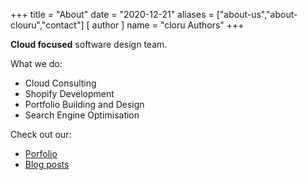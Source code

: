 +++
title = "About"
date = "2020-12-21"
aliases = ["about-us","about-clouru","contact"]
[ author ]
name = "cloru Authors"
+++

**Cloud focused** software design team.

What we do:

- Cloud Consulting
- Shopify Development
- Portfolio Building and Design
- Search Engine Optimisation

Check out our:

- [Porfolio](https://clouru.com/portfolio)
- [Blog posts](https://clouru.com/posts)
